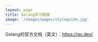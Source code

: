 ```yaml
---
layout: page
title: Golang学习链接
image: '/images/pages/styleguide.jpg'
---
```


Golang的官方文档（英文）：https://go.dev/


